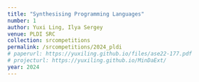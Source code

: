 ```yaml
---
title: "Synthesising Programming Languages"
number: 1
author: Yuxi Ling, Ilya Sergey
venue: PLDI SRC
collection: srcompetitions
permalink: /srcompetitions/2024_pldi
# paperurl: https://yuxiling.github.io/files/ase22-177.pdf
# projecturl: https://yuxiling.github.io/MinDaExt/
year: 2024
---
```

